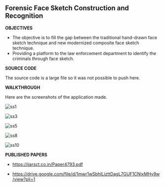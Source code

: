 ## **Forensic Face Sketch Construction and Recognition**

**OBJECTIVES**

- The objective is to fill the gap between the traditional hand-drawn face sketch technique and new modernized composite face sketch technique.
- Providing a platform to the law enforcement department to identify the criminals through face sketch.

**SOURCE CODE**

The source code is a large file so it was not possible to push here.

**WALKTHROUGH**

Here are the screenshots of the application made.

![ss1](https://github.com/maniiiisha/Forensic-Face-Sketch-Construction-and-Recognition/assets/63800003/1c9ff3f8-3512-4b11-9829-d74e08b71a29)

![ss3](https://github.com/maniiiisha/Forensic-Face-Sketch-Construction-and-Recognition/assets/63800003/074f9ed1-36fc-465b-9a34-741d86e45f51)

![ss5](https://github.com/maniiiisha/Forensic-Face-Sketch-Construction-and-Recognition/assets/63800003/9f39ef01-2872-455f-ab0b-cd145928d05e)

![ss8](https://github.com/maniiiisha/Forensic-Face-Sketch-Construction-and-Recognition/assets/63800003/55746a9d-a895-4266-b9d8-87e619b5c606)

![ss10](https://github.com/maniiiisha/Forensic-Face-Sketch-Construction-and-Recognition/assets/63800003/4ed18e02-1b67-4a57-8ff3-13576c70be8c)

**PUBLISHED PAPERS**

- https://ijarsct.co.in/Paper4793.pdf

- https://drive.google.com/file/d/1mwr1wSbhILizttDagL7GUF1CNjxMHy9w/view?pli=1
